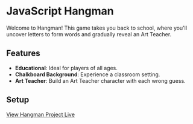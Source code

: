 # JavaScript Hangman

Welcome to Hangman! This game takes you back to school, where you'll uncover letters to form words and gradually reveal an Art Teacher.

## Features

- **Educational**: Ideal for players of all ages.
- **Chalkboard Background**: Experience a classroom setting.
- **Art Teacher**: Build an Art Teacher character with each wrong guess.

## Setup

[View Hangman Project Live](https://niadavis.github.io/hangman/) 

